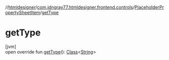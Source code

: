//[htmldesigner](../../../index.md)/[com.jdngray77.htmldesigner.frontend.controls](../index.md)/[PlaceholderPropertySheetItem](index.md)/[getType](get-type.md)

# getType

[jvm]\
open override fun [getType](get-type.md)(): [Class](https://docs.oracle.com/javase/8/docs/api/java/lang/Class.html)&lt;[String](https://kotlinlang.org/api/latest/jvm/stdlib/kotlin/-string/index.html)&gt;
